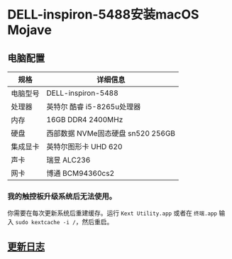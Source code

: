 # DELL-inspiron-5488安装macOS Mojave
## 电脑配置

| 规格     | 详细信息                                     |
| -------- | ---------------------------------------- |
| 电脑型号 | DELL-inspiron-5488             |
| 处理器   | 英特尔 酷睿 i5-8265u处理器             |
| 内存     | 16GB  DDR4 2400MHz                 |
| 硬盘     | 西部数据 NVMe固态硬盘 sn520 256GB                  |
| 集成显卡 | 英特尔图形卡 UHD 620                            |
| 声卡     | 瑞昱 ALC236                     |
| 网卡     | 博通 BCM94360cs2                             |

### 我的触控板升级系统后无法使用。

你需要在每次更新系统后重建缓存。运行 `Kext Utility.app` 或者在 `终端.app` 输入 `sudo kextcache -i /`，然后重启。  


## [更新日志](https://github.com/daggeryu/DELL-inspiron-5488/blob/master/Update_log.md)
